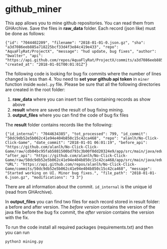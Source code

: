 # github_miner

This app allows you to mine github repositories. You can read them from GHArchive.
Save the files in **raw_data** folder. Each record (json like) must be done as follows:
```
{"id": "7044402209", "filename": "2018-01-01-0.json.gz", "sha": "a3d7086eeb885a718225bcf33d4f3e84c419e433", "repo": "AquaFlyRat/ProjectX", "message": "hud update, bug fixes", "author": "bwalter", "api": "https://api.github.com/repos/AquaFlyRat/ProjectX/commits/a3d7086eeb885a718225bcf33d4f3e84c419e433", "created_at": "2018-01-01T00:01:01Z"}
```
The following code is looking for bug fix commits where the number of lines changed is less than 4. You need to **set your github api token** in `miner` function inside `model.py` file.
Please be sure that all the following directories are created in the root folder:
1. **raw_data** where you can insert txt files containing records as show above
2. **result** where are saved the result of bug fixing mining.
3. **output_files** where you can find the code of bug fix files

The **result** folder contains records like the following:
```
{"id_internal": "7044634385", "tot_processed": 799, "id_commit": "50dc9db52e5b062c41e94e404b850c15c42ca468", "repo": "alanlh/No-Click-Click-Game", "date_commit": "2018-01-01 06:01:19", "before_api": "https://github.com/alanlh/No-Click-Click-Game/raw/cdb04bc95fab5881500bd793c3b00f0dd20324e9/app/src/main/java/edu/illinois/finalproject/LeaderboardAdapter.java", "after_api": "https://github.com/alanlh/No-Click-Click-Game/raw/50dc9db52e5b062c41e94e404b850c15c42ca468/app/src/main/java/edu/illinois/finalproject/LeaderboardAdapter.java", "URL": "https://api.github.com/repos/alanlh/No-Click-Click-Game/commits/50dc9db52e5b062c41e94e404b850c15c42ca468", "message": "Started working on UI. Minor bug fixes.", "file_path": "2018-01-01-6.json.gz", "modifications": "3 3"}
```
There are all information about the commit. `id_internal` is the unique id (read from GHArchive).

In **output_files** you can find two files for each record stored in result folder: a before and after version. The *before version* contains the version of the java file before the bug fix commit, the *after version* contains the version with the fix.

To run the code install all required packages (requirements.txt) and then you can run
```
python3 mining.py
```
